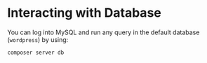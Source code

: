 # Interacting with Database

You can log into MySQL and run any query in the default database (`wordpress`) by using:

```sh
composer server db
```

